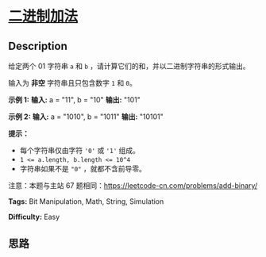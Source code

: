 # [二进制加法][title]

## Description

给定两个 01 字符串 `a` 和 `b` ，请计算它们的和，并以二进制字符串的形式输出。

输入为 **非空** 字符串且只包含数字 `1` 和 `0`。



**示例  1:**
            **输入:** a = "11", b = "10"    **输出:** "101"

**示例  2:**
            **输入:** a = "1010", b = "1011"    **输出:** "10101"



**提示：**

  * 每个字符串仅由字符 `'0'` 或 `'1'` 组成。
  * `1 <= a.length, b.length <= 10^4`
  * 字符串如果不是 `"0"` ，就都不含前导零。



注意：本题与主站 67 题相同：<https://leetcode-cn.com/problems/add-binary/>


**Tags:** Bit Manipulation, Math, String, Simulation

**Difficulty:** Easy

## 思路

[title]: https://leetcode-cn.com/problems/JFETK5

